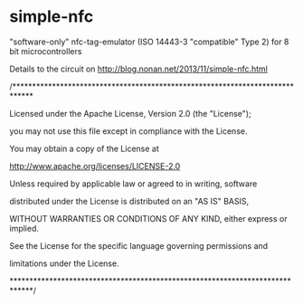 # simple-nfc

"software-only" nfc-tag-emulator (ISO 14443-3 "compatible" Type 2) for 8 bit microcontrollers

Details to the circuit on http://blog.nonan.net/2013/11/simple-nfc.html



/*****************************************************************************

Licensed under the Apache License, Version 2.0 (the "License");

you may not use this file except in compliance with the License.

You may obtain a copy of the License at



http://www.apache.org/licenses/LICENSE-2.0



Unless required by applicable law or agreed to in writing, software

distributed under the License is distributed on an "AS IS" BASIS,

WITHOUT WARRANTIES OR CONDITIONS OF ANY KIND, either express or implied.

See the License for the specific language governing permissions and

limitations under the License.

*****************************************************************************/
